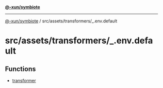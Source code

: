 [**@-xun/symbiote**](../../../../README.md)

***

[@-xun/symbiote](../../../../README.md) / src/assets/transformers/\_.env.default

# src/assets/transformers/\_.env.default

## Functions

- [transformer](functions/transformer.md)
